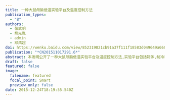 ```yaml
---
title: 一种大鼠颅脑低温实验平台及温度控制方法
publication_types:
  - "8"
authors:
  - 张武明
  - 熊先胤
  - admin
  - 邓鸿超
doi: https://wenku.baidu.com/view/852319821cb91a37f111f18583d049649a660e1e?fr=xueshu
publication: "*CN201511017291.6*"
abstract: 本发明公开了一种大鼠颅脑低温实验平台及温度控制方法,实验平台包括箱体,制冷装置,冰帽,固定支撑平台以及温度探头固定装置,制冷装置包括半导体制冷片,冷却水箱,冷却水泵,控制系统和操作面板,冷却水箱通过导管连接冰帽,冷却水泵串联在导管上,半导体制冷片的制冷面与冷却水箱紧贴,半导体制冷片,温度探头和操作面板都与控制系统电连接.冷却水通过冷却水泵泵送到冰帽内,降低与冰帽内壁紧贴的大鼠颅脑的温度.大鼠固定在固定支撑平台上,温度探头插入大鼠耳道深处检测大鼠颅脑温度,并将温度信息反馈给控制系统.用户可以通过控制系统对本装置的参数进行设备和控制.本装置适用于生物或医学实验.
draft: false
featured: false
image:
  filename: featured
  focal_point: Smart
  preview_only: false
date: 2015-12-24T18:19:55.540Z
---
```

